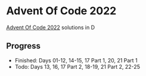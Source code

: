 # Advent Of Code 2022

[Advent Of Code 2022](https://adventofcode.com/2022) solutions in D

## Progress

- Finished: Days 01-12, 14-15, 17 Part 1, 20, 21 Part 1
- Todo: Days 13, 16, 17 Part 2, 18-19, 21 Part 2, 22-25

